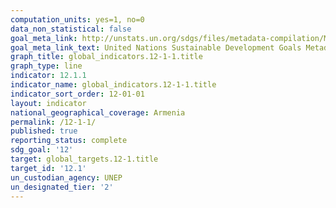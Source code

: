 ```yaml
---
computation_units: yes=1, no=0
data_non_statistical: false
goal_meta_link: http://unstats.un.org/sdgs/files/metadata-compilation/Metadata-Goal-12.pdf
goal_meta_link_text: United Nations Sustainable Development Goals Metadata (pdf 782kB)
graph_title: global_indicators.12-1-1.title
graph_type: line
indicator: 12.1.1
indicator_name: global_indicators.12-1-1.title
indicator_sort_order: 12-01-01
layout: indicator
national_geographical_coverage: Armenia
permalink: /12-1-1/
published: true
reporting_status: complete
sdg_goal: '12'
target: global_targets.12-1.title
target_id: '12.1'
un_custodian_agency: UNEP
un_designated_tier: '2'
---
```

